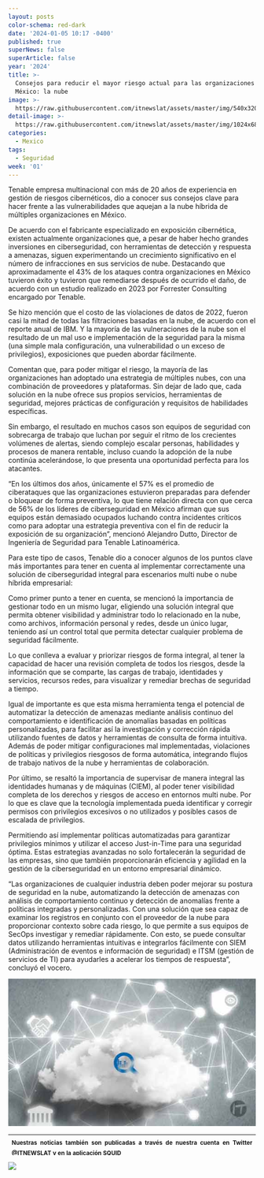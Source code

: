 ```yaml
---
layout: posts
color-schema: red-dark
date: '2024-01-05 10:17 -0400'
published: true
superNews: false
superArticle: false
year: '2024'
title: >-
  Consejos para reducir el mayor riesgo actual para las organizaciones en
  México: la nube
image: >-
  https://raw.githubusercontent.com/itnewslat/assets/master/img/540x320/Nube-Cloud-p.jpg
detail-image: >-
  https://raw.githubusercontent.com/itnewslat/assets/master/img/1024x680/Nube-Cloud-g.jpg
categories:
  - Mexico
tags:
  - Seguridad
week: '01'
---
```

Tenable empresa multinacional con más de 20 años de experiencia en gestión de riesgos cibernéticos, dio a conocer sus consejos clave para hacer frente a las vulnerabilidades que aquejan a la nube híbrida de múltiples organizaciones en México. 

De acuerdo con el fabricante especializado en exposición cibernética, existen actualmente organizaciones que, a pesar de haber hecho grandes inversiones en ciberseguridad, con herramientas de detección y respuesta a amenazas, siguen experimentando un crecimiento significativo en el número de infracciones en sus servicios de nube. Destacando que aproximadamente el 43% de los ataques contra organizaciones en México tuvieron éxito y tuvieron que remediarse después de ocurrido el daño, de acuerdo con un estudio realizado en 2023 por Forrester Consulting encargado por Tenable. 

Se hizo mención que el costo de las violaciones de datos de 2022, fueron casi la mitad de todas las filtraciones basadas en la nube, de acuerdo con el reporte anual de IBM. Y la mayoría de las vulneraciones de la nube son el resultado de un mal uso e implementación de la seguridad para la misma (una simple mala configuración, una vulnerabilidad o un exceso de privilegios), exposiciones que pueden abordar fácilmente.  

Comentan que, para poder mitigar el riesgo, la mayoría de las organizaciones han adoptado una estrategia de múltiples nubes, con una combinación de proveedores y plataformas. Sin dejar de lado que, cada solución en la nube ofrece sus propios servicios, herramientas de seguridad, mejores prácticas de configuración y requisitos de habilidades específicas. 

Sin embargo, el resultado en muchos casos son equipos de seguridad con sobrecarga de trabajo que luchan por seguir el ritmo de los crecientes volúmenes de alertas, siendo complejo escalar personas, habilidades y procesos de manera rentable, incluso cuando la adopción de la nube continúa acelerándose, lo que presenta una oportunidad perfecta para los atacantes. 

“En los últimos dos años, únicamente el 57% es el promedio de ciberataques que las organizaciones estuvieron preparadas para defender o bloquear de forma preventiva, lo que tiene relación directa con que cerca de 56% de los líderes de ciberseguridad en México afirman que sus equipos están demasiado ocupados luchando contra incidentes críticos como para adoptar una estrategia preventiva con el fin de reducir la exposición de su organización”, mencionó Alejandro Dutto, Director de Ingeniería de Seguridad para Tenable Latinoamérica. 

Para este tipo de casos, Tenable dio a conocer algunos de los puntos clave más importantes para tener en cuenta al implementar correctamente una solución de ciberseguridad integral para escenarios multi nube o nube híbrida empresarial: 

Como primer punto a tener en cuenta, se mencionó la importancia de gestionar todo en un mismo lugar, eligiendo una solución integral que permita obtener visibilidad y administrar todo lo relacionado en la nube, como archivos, información personal y redes, desde un único lugar, teniendo así un control total que permita detectar cualquier problema de seguridad fácilmente. 

Lo que conlleva a evaluar y priorizar riesgos de forma integral, al tener la capacidad de hacer una revisión completa de todos los riesgos, desde la información que se comparte, las cargas de trabajo, identidades y servicios, recursos redes, para visualizar y remediar brechas de seguridad a tiempo. 

Igual de importante es que esta misma herramienta tenga el potencial de automatizar la detección de amenazas mediante análisis continuo del comportamiento e identificación de anomalías basadas en políticas personalizadas, para facilitar así la investigación y corrección rápida utilizando fuentes de datos y herramientas de consulta de forma intuitiva. Además de poder mitigar configuraciones mal implementadas, violaciones de políticas y privilegios riesgosos de forma automática, integrando flujos de trabajo nativos de la nube y herramientas de colaboración. 

Por último, se resaltó la importancia de supervisar de manera integral las identidades humanas y de máquinas (CIEM), al poder tener visibilidad completa de los derechos y riesgos de acceso en entornos multi nube. Por lo que es clave que la tecnología implementada pueda identificar y corregir permisos con privilegios excesivos o no utilizados y posibles casos de escalada de privilegios.  

Permitiendo así implementar políticas automatizadas para garantizar privilegios mínimos y utilizar el acceso Just-in-Time para una seguridad óptima. Estas estrategias avanzadas no solo fortalecerán la seguridad de las empresas, sino que también proporcionarán eficiencia y agilidad en la gestión de la ciberseguridad en un entorno empresarial dinámico. 

“Las organizaciones de cualquier industria deben poder mejorar su postura de seguridad en la nube, automatizando la detección de amenazas con análisis de comportamiento continuo y detección de anomalías frente a políticas integradas y personalizadas. Con una solución que sea capaz de examinar los registros en conjunto con el proveedor de la nube para proporcionar contexto sobre cada riesgo, lo que permite a sus equipos de SecOps investigar y remediar rápidamente. Con esto, se puede consultar datos utilizando herramientas intuitivas e integrarlos fácilmente con SIEM (Administración de eventos e información de seguridad) e ITSM (gestión de servicios de TI) para ayudarles a acelerar los tiempos de respuesta”, concluyó el vocero.

![](https://raw.githubusercontent.com/itnewslat/assets/master/img/540x320/Nube-Cloud-p.jpg)

<table style="height: 42px;" width="569">
<tbody>
<tr>
<td style="text-align: justify;"><sub><strong>Nuestras noticias también son publicadas a través de nuestra cuenta en Twitter <a href="https://twitter.com/itnewslat?lang=es">@ITNEWSLAT</a> y en la aplicación <a href="https://squidapp.co/en/">SQUID</a></strong></sub></td>
</tr>
</tbody>
</table>

<img src="https://tracker.metricool.com/c3po.jpg?hash=56f88a41e39ab42c063cc51676587a04"/>
